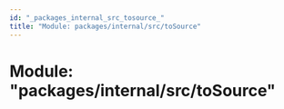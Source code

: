 ```yaml
---
id: "_packages_internal_src_tosource_"
title: "Module: packages/internal/src/toSource"
---
```


# Module: "packages/internal/src/toSource"
